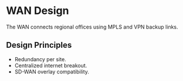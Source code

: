 # WAN Design

The WAN connects regional offices using MPLS and VPN backup links.

## Design Principles
- Redundancy per site.
- Centralized internet breakout.
- SD-WAN overlay compatibility.
